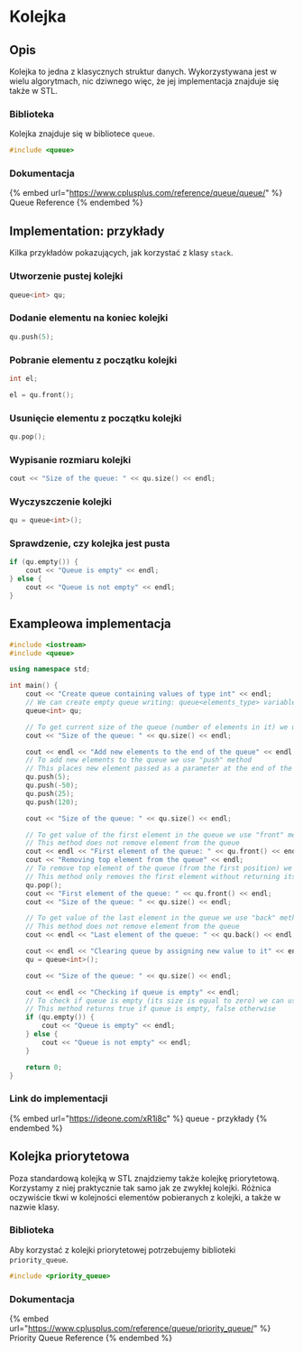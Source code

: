 # Kolejka

## Opis

Kolejka to jedna z klasycznych struktur danych. 
Wykorzystywana jest w wielu algorytmach, nic dziwnego więc, że jej implementacja znajduje się także w STL.

### Biblioteka

Kolejka znajduje się w bibliotece `queue`.

```cpp
#include <queue>
```

### Dokumentacja

{% embed url="https://www.cplusplus.com/reference/queue/queue/" %}
Queue Reference
{% endembed %}

## Implementation: przykłady

Kilka przykładów pokazujących, jak korzystać z klasy `stack`.

### Utworzenie pustej kolejki

```cpp
queue<int> qu;
```

### Dodanie elementu na koniec kolejki

```cpp
qu.push(5);
```

### Pobranie elementu z początku kolejki

```cpp
int el;

el = qu.front();
```

### Usunięcie elementu z początku kolejki

```cpp
qu.pop();
```

### Wypisanie rozmiaru kolejki

```cpp
cout << "Size of the queue: " << qu.size() << endl;
```

### Wyczyszczenie kolejki

```cpp
qu = queue<int>();
```

### Sprawdzenie, czy kolejka jest pusta

```cpp
if (qu.empty()) {
    cout << "Queue is empty" << endl;
} else {
    cout << "Queue is not empty" << endl;
}
```

## Exampleowa implementacja

```cpp
#include <iostream>
#include <queue>

using namespace std;

int main() {
    cout << "Create queue containing values of type int" << endl;
    // We can create empty queue writing: queue<elements_type> variable_name;
    queue<int> qu;

    // To get current size of the queue (number of elements in it) we use "size" method
    cout << "Size of the queue: " << qu.size() << endl;

    cout << endl << "Add new elements to the end of the queue" << endl;
    // To add new elements to the queue we use "push" method
    // This places new element passed as a parameter at the end of the queue
    qu.push(5);
    qu.push(-50);
    qu.push(25);
    qu.push(120);

    cout << "Size of the queue: " << qu.size() << endl;

    // To get value of the first element in the queue we use "front" method
    // This method does not remove element from the queue
    cout << endl << "First element of the queue: " << qu.front() << endl;
    cout << "Removing top element from the queue" << endl;
    // To remove top element of the queue (from the first position) we use "pop" method
    // This method only removes the first element without returning its value
    qu.pop();
    cout << "First element of the queue: " << qu.front() << endl;
    cout << "Size of the queue: " << qu.size() << endl;

    // To get value of the last element in the queue we use "back" method
    // This method does not remove element from the queue
    cout << endl << "Last element of the queue: " << qu.back() << endl;

    cout << endl << "Clearing queue by assigning new value to it" << endl;
    qu = queue<int>();

    cout << "Size of the queue: " << qu.size() << endl;

    cout << endl << "Checking if queue is empty" << endl;
    // To check if queue is empty (its size is equal to zero) we can use "empty" method
    // This method returns true if queue is empty, false otherwise
    if (qu.empty()) {
        cout << "Queue is empty" << endl;
    } else {
        cout << "Queue is not empty" << endl;
    }

    return 0;
}
```

### Link do implementacji

{% embed url="https://ideone.com/xR1i8c" %}
queue - przykłady
{% endembed %}

## Kolejka priorytetowa

Poza standardową kolejką w STL znajdziemy także kolejkę priorytetową.
Korzystamy z niej praktycznie tak samo jak ze zwykłej kolejki.
Różnica oczywiście tkwi w kolejności elementów pobieranych z kolejki, a także w nazwie klasy.

### Biblioteka

Aby korzystać z kolejki priorytetowej potrzebujemy biblioteki `priority_queue`.

```cpp
#include <priority_queue>
```

### Dokumentacja

{% embed url="https://www.cplusplus.com/reference/queue/priority_queue/" %}
Priority Queue Reference
{% endembed %}